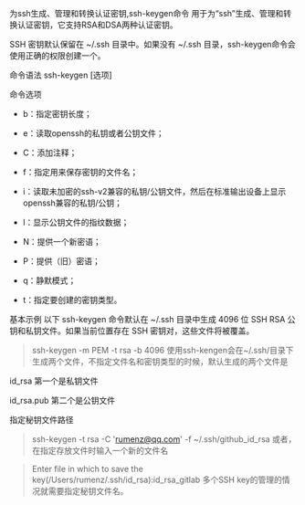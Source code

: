 为ssh生成、管理和转换认证密钥,ssh-keygen命令 用于为“ssh”生成、管理和转换认证密钥，它支持RSA和DSA两种认证密钥。

SSH 密钥默认保留在 ~/.ssh 目录中。如果没有 ~/.ssh 目录，ssh-keygen命令会使用正确的权限创建一个。

命令语法
ssh-keygen [选项]

命令选项
- b：指定密钥长度；

- e：读取openssh的私钥或者公钥文件；

- C：添加注释；

- f：指定用来保存密钥的文件名；

- i：读取未加密的ssh-v2兼容的私钥/公钥文件，然后在标准输出设备上显示openssh兼容的私钥/公钥；

- l：显示公钥文件的指纹数据；

- N：提供一个新密语；

- P：提供（旧）密语；

- q：静默模式；

- t：指定要创建的密钥类型。

基本示例
以下 ssh-keygen 命令默认在 ~/.ssh 目录中生成 4096 位 SSH RSA 公钥和私钥文件。如果当前位置存在 SSH 密钥对，这些文件将被覆盖。

> ssh-keygen -m PEM -t rsa -b 4096
> 使用ssh-kengen会在~/.ssh/目录下生成两个文件，不指定文件名和密钥类型的时候，默认生成的两个文件是

id_rsa 第一个是私钥文件

id_rsa.pub 第二个是公钥文件

指定秘钥文件路径
> ssh-keygen -t rsa -C 'rumenz@qq.com' -f ~/.ssh/github_id_rsa
> 或者，在指定存放文件时输入一个新的文件名

> Enter file in which to save the key(/Users/rumenz/.ssh/id_rsa):id_rsa_gitlab
> 多个SSH key的管理的情况就需要指定秘钥文件名。